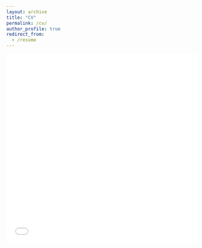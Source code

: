 ```yaml
---
layout: archive
title: "CV"
permalink: /cv/
author_profile: true
redirect_from:
  - /resume
---
```


<iframe src="/files/pdf/SattwikBasu_Resume_Jun2022.pdf" width="100%" height="500" frameborder="no" border="0" marginwidth="0" marginheight="0"></iframe>

